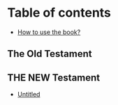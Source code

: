 # Table of contents

* [How to use the book?](README.md)

## The Old Testament

## THE NEW Testament

* [Untitled](the-new-testament/untitled.md)


